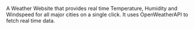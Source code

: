 A Weather Website that provides real time Temperature, Humidity and Windspeed for all major cities on a single click. It uses OpenWeatherAPI to fetch real time data.
